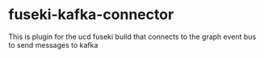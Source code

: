 # fuseki-kafka-connector
This is plugin for the ucd fuseki build that connects to the graph event bus to send messages to kafka
